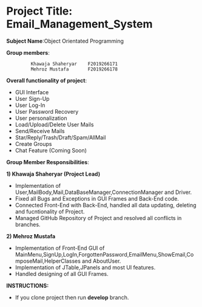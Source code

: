 # Project Title: Email_Management_System 
**Subject Name**:Object Orientated Programming

**Group members**:

             Khawaja Shaheryar    F2019266171
             Mehroz Mustafa       F2019266178

**Overall functionality of project**:

-   GUI Interface
-   User Sign-Up 
-	User Log-In
-	User Password Recovery
-	User personalization
-	Load/Upload/Delete User Mails
-   Send/Receive Mails
-   Star/Reply/Trash/Draft/Spam/AllMail
-   Create Groups    
-   Chat Feature (Coming Soon)

**Group Member Responsibilities**:

**1) Khawaja Shaheryar   (Project Lead)**
-   Implementation of User,MailBody,Mail,DataBaseManager,ConnectionManager and Driver.
-   Fixed all Bugs and Exceptions in GUI Frames and Back-End code.
-   Connected Front-End with Back-End, handled all data updating, deleting and fucntionality of Project.
-   Managed GitHub Repository of Project and resolved all conflicts in branches.

**2) Mehroz Mustafa**
-	Implementation of Front-End GUI of MainMenu,SignUp,LogIn,ForgottenPassword,EmailMenu,ShowEmail,ComposeMail,HelperClasses and AboutUser.
-	Implementation of JTable,JPanels and most UI features.
-   Handled designing of all GUI Frames.

**INSTRUCTIONS:**
-   If you clone project then run **develop** branch.